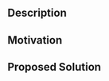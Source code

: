 ## Description
[//]: # (Brief description of the new feature / a bug)

## Motivation
[//]: # (Explain why this is needed)

## Proposed Solution
[//]: # (Overview of how the feature could be implemented)
